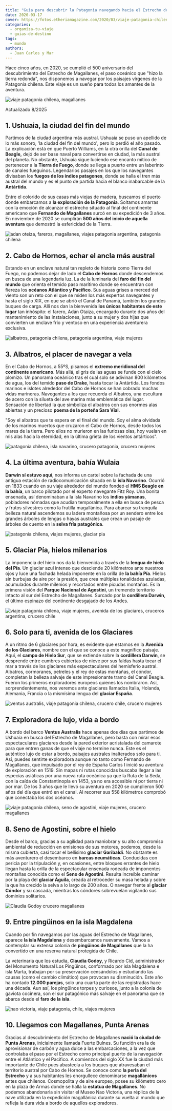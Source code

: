 ```yaml
---
title: "Guía para descubrir la Patagonia navegando hacia el Estrecho de Magallanes"
date: 2020-03-17
cover: https://fotos.etheriamagazine.com/2020/03/viaje-patagonia-chilena-ventus-australis.jpg
categories: 
  - organiza-tu-viaje
  - guias-de-destino
tags: 
  - mundo
authors: 
  - Juan Carlos y Mar
---
```


Hace cinco años, en 2020, se cumplió el 500 aniversario del descubrimiento del Estrecho 
de Magallanes, el paso oceánico que "hizo la tierra redonda", nos disponemos a navegar 
por los paisajes vírgenes de la Patagonia chilena. Este viaje es un sueño para todos los 
amantes de la aventura. 

![viaje patagonia chilena, magallanes](https://fotos.etheriamagazine.com/2020/03/viaje-patagonia-ushuaia.jpg "De Ushuaia parten los barcos de exploración de la Patagonia.")

Actualizado 8/2025 

## 1\. Ushuaia, la ciudad del fin del mundo

Partimos de la ciudad argentina más austral. Ushuaia se puso un apellido de lo más 
sonoro, 'la ciudad del fin del mundo', pero lo perdió el año pasado. La explicación está 
en que Puerto Williams, en la otra orilla del **Canal de Beagle,** dejó de ser base 
naval para convertirse en ciudad, la más austral del planeta. No obstante, Ushuaia sigue 
luciendo ese encanto mítico de pertenecer a la **Tierra de Fuego**, donde se llega a 
puerto entre un laberinto de canales fueguinos. Legendarios pasajes en los que los 
navegantes divisaban los **fuegos de los indios patagones**, donde se halla el tren más 
austral del mundo y es el punto de partida hacia el blanco inabarcable de la 
**Antártida**. 

Entre el colorido de sus casas más viejas de madera, buscamos el puerto donde embarcamos 
a **la exploración de la Patagonia**. Soltamos amarras con la emoción de alcanzar el 
estrecho situado al final del continente americano que **Fernando de Magallanes** surcó 
en su expedición de 3 años. En noviembre de 2020 se cumplirán **500 años del inicio de 
aquella aventura** que demostró la esfericidad de la Tierra. 

![adan oteiza, fareros, magallanes, viajes patagonia argentina, patagonia chilena](https://fotos.etheriamagazine.com/2020/03/viaje-patagonia-chilena-cabo-hornos.jpg "Adán Otaiza es el farero del fin de mundo.")

## 2\. Cabo de Hornos, echar el ancla más austral

Estando en un enclave natural tan repleto de historia como Tierra del Fuego, no podemos 
dejar de lado el **Cabo de Hornos** donde descendemos en busca de una legendaria luz. La 
de la luminaria del **faro del fin del mundo** que orienta el temido paso marítimo donde 
se encuentran con fiereza los **océanos Atlántico y Pacífico**. Sus aguas grises a 
merced del viento son un reto con el que se miden los más expertos navegantes y hasta el 
siglo XIX, en que se abrió el Canal de Panamá, también los grandes buques de carga. Allí 
nos dan la bienvenida **los únicos habitantes de este lugar** tan inhóspito: el farero, 
Adán Otaiza, encargado durante dos años del mantenimiento de las instalaciones, junto a 
su mujer y dos hijas que convierten un enclave frío y ventoso en una experiencia 
aventurera exclusiva. 

![albatros, patagonia chilena, patagonia argentina, viaje mujeres](https://fotos.etheriamagazine.com/2020/03/viaje-patonia-chilena-albatros.jpg "El Albatros recuerda a los navegantes que han perdido la vida en el mar.")

## 3\. Albatros, el placer de navegar a vela

En el Cabo de Hornos, a 55ºS, pisamos el **extremo meridional del continente 
americano**. Más allá, el gris de las aguas se funde con el cielo plomizo. Un panorama 
oceánico tras el cual solo se adivinan 800 kilómetros de agua, los del temido **paso de 
Drake**, hasta tocar la Antártida. Los fondos marinos e islotes alrededor del Cabo de 
Hornos se han cobrado muchas vidas marineras. Navegantes a los que recuerda el Albatros, 
una escultura de acero con la silueta del ave marina más emblemática del lugar. 
Sensación de libertad la que simboliza el albatros con sus enormes alas abiertas y un 
precioso **poema de la porteña Sara Vial**. 

"Soy el albatros que te espera en el final del mundo. Soy el alma olvidada de los 
marinos muertos que cruzaron el Cabo de Hornos, desde todos los mares de la tierra. Pero 
ellos no murieron en las furiosas olas, hoy vuelan en mis alas hacia la eternidad, en la 
última grieta de los vientos antárticos". 

![patagonia chilena, isla navarino, crucero patagonia, crucero mujeres](https://fotos.etheriamagazine.com/2020/03/viaje-patagonia-chilena-isla-navarino.jpg "Caminata en la isla Navarino.")

## 4\. La última aventura, bahía Wulaia

**Darwin sí estuvo aquí**, nos informa un cartel sobre la fachada de una antigua 
estación de radiocomunicación situada en la **isla Navarino**. Ocurrió en 1833 cuando en 
su viaje alrededor del mundo fondeó el **HMS Beagle en la bahía**, un barco pilotado por 
el experto navegante Fitz Roy. Una bonita ensenada, así denominaban a la isla Navarino 
los **indios yámanas**, pobladores nómadas que acudían temporalmente a ella en busca de 
pesca y frutos silvestres como la frutilla magallánica. Para abarcar su tranquila 
belleza natural ascendemos su ladera montañosa por un sendero entre los grandes árboles 
de lengas o hayas australes que crean un pasaje de árboles de cuento en la **selva fría 
patagónica**. 

![patagonia chilena, viajes mujeres, glaciar pia](https://fotos.etheriamagazine.com/2020/03/viaje-patagonia-chilena-glaciar-pia.jpg "Glaciar Pía.")

## 5\. Glaciar Pía, hielos milenarios

La imponencia del hielo nos da la bienvenida a través de la **lengua de hielo del Pía**. 
Un glaciar azul intenso que desciende 20 kilómetros ante nuestros ojos y luce una 
fachada helada imponente en la orilla de **la bahía Pía**. Hielos sin burbujas de aire 
por la presión, que crea múltiples tonalidades azuladas, acumulados durante milenios y 
recortados entre picudas montañas. Es la primera visión del **Parque Nacional de 
Agostini**, un tremendo territorio intacto al sur del Estrecho de Magallanes. Surcado 
por la **cordillera Darwin**, el último espinazo del continente desgajado de los Andes. 

![viaje patagonia chilena, viaje mujeres, avenida de los glaciares, cruceros argentina, crucero chile](https://fotos.etheriamagazine.com/2020/03/viaje-patagonia-chilena-avenida-glaciares.jpg "Avenida de los Glaciares.")

## 6\. Solo para ti, avenida de los Glaciares

A un ritmo de 6 glaciares por hora, es evidente que estamos en la **Avenida de los 
Glaciares**, nombre con el que se conoce a este magnífico paisaje. Aquí, el **campo de 
Hielo Sur**, que se extiende sobre la **cordillera Darwin**, se desprende entre cumbres 
cubiertas de nieve por sus faldas hasta tocar el mar a través de los glaciares más 
espectaculares del hemisferio austral. Albatros, cormoranes, petreles y el rey de estas 
montañas, el cóndor, completan la belleza salvaje de este impresionante tramo del Canal 
Beagle. Fueron los primeros exploradores europeos quienes los nombraron. Así, 
sorprendentemente, nos veremos ante glaciares llamados Italia, Holanda, Alemania, 
Francia o la mismísima lengua del **glaciar España**. 

![ventus australis, viaje patagonia chilena, crucero chile, crucero mujeres](https://fotos.etheriamagazine.com/2020/03/viaje-patagonia-chilena-ventus-australis.jpg "Excursiones del Ventus Australis.")

## 7\. Exploradora de lujo, vida a bordo

A bordo del barco **Ventus Australis** hace apenas dos días que partimos de Ushuaia en 
busca del Estrecho de Magallanes, pero basta con mirar esos espectaculares glaciares 
desde la pared exterior acristalada del camarote para que entren ganas de que el viaje 
no termine nunca. Este es el auténtico lujo de estar a bordo, paisajes australes 
inalterados solo para ti. Así, puedes sentirte exploradora aunque no tanto como Fernando 
de Magallanes, que impulsado por el rey de España Carlos I inició su aventura de 
exploración en 1519. Sin mapas ni rutas conocidas buscaba llegar a las especias 
asiáticas por una nueva ruta oceánica ya que la Ruta de la Seda, con la caída de 
Constantinopla en 1453, ya no era accesible ni por tierra ni por mar. De los 3 años que 
le llevó su aventura en 2020 se cumplieron 500 años del día que entró en el canal. Al 
recorrer sus 558 kilómetros comprobó que conectaba los dos océanos. 

![viaje patagonia chilena, seno de agostini, viaje mujeres, crucero magallanes](https://fotos.etheriamagazine.com/2020/03/viaje-patagonia-chilena-seno-agostini.jpg "Seno de Agostini.")

## 8\. Seno de Agostini, sobre el hielo

Desde el barco, gracias a su agilidad para maniobrar y su alto compromiso ambiental de 
reducción en emisiones de sus motores, podemos, desde la misma cubierta, casi tocar el 
bellísimo **glaciar Garibaldi**. No obstante es más aventurero el desembarco en **barcas 
neumáticas**. Conducidas con pericia por la tripulación y, en ocasiones, entre bloques 
errantes de hielo llegan hasta la orilla de la espectacular ensenada rodeada de 
imponentes montañas conocida como el **Seno de Agostini**. Resulta increíble caminar por 
la playa del **glaciar Águila**, creada al retroceder su masa helada y sobre la que ha 
crecido la selva a lo largo de 200 años. O navegar frente al **glaciar Cóndor** y su 
cascada, mientras los cóndores sobrevuelan vigilando sus dominios solitarios. 

![Claudia Godoy crucero magallanes](https://fotos.etheriamagazine.com/2020/03/viaje-patagonia-chilena-cristina-godoy.jpg "Claudia Godoy en la isla de la Magdalena.")

## 9\. Entre pingüinos en la isla Magdalena

Cuando por fin navegamos por las aguas del Estrecho de Magallanes, aparece **la isla 
Magdalena** y desembarcamos nuevamente. Vamos a contemplar su extensa colonia de 
**pingüinos de Magallanes** que la ha convertido en una reserva natural protegida de 
Chile. 

La veterinaria que los estudia, **Claudia Godoy**, y Ricardo Cid, administrador del 
Monumento Natural Los Pingüinos, conformado por isla Magdalena e isla Marta, trabajan 
por su preservación censándolos y estudiando las causas (como el cambio climático) que 
provocan su disminución. Este año ha contado **12.000 parejas**, solo una cuarta parte 
de las registradas hace una década. Aun así, los pingüinos torpes y curiosos, junto a la 
colonia de gaviota cocinera, son el sur patagónico más salvaje en el panorama que se 
abarca desde el **faro de la isla**. 

![nao victoria, viaje patagonia, chile, viajes mujeres](https://fotos.etheriamagazine.com/2020/03/viaje-patagonia-chilena-nao-victoria.jpg "Réplica de la nao Victoria en el museo homónimo.")

## 10\. Llegamos con Magallanes, Punta Arenas

Gracias al descubrimiento del Estrecho de Magallanes **nació la ciudad de Punta 
Arenas**, inicialmente llamada Fuerte Bulnes. Su función era la de aprovisionar de 
carbón y agua dulce a las embarcaciones, a la vez que controlaba el paso por el Estrecho 
como principal puerto de la navegación entre el Atlántico y el Pacífico. A comienzos del 
siglo XX fue la ciudad más importante de Chile pues abastecía a los buques que 
atravesaban el territorio austral por Cabo de Hornos. Se conoce como **la perla del 
Estrecho** y a sus habitantes les enorgullece denominarse **magallánicos** antes que 
chilenos. Cosmopolita y de aire europeo, posee su kilómetro cero en la plaza de Armas 
donde se halla la **estatua de Magallanes**. No podemos abandonarla sin visitar el Museo 
Nao Victoria, una réplica de la nave utilizada en la expedición magallánica durante su 
vuelta al mundo que refleja la dura vida a bordo de aquellos exploradores.
